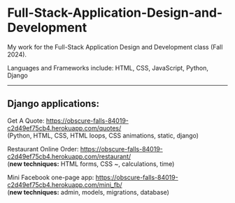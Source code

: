 # Full-Stack-Application-Design-and-Development

My work for the Full-Stack Application Design and Development class (Fall 2024). 

Languages and Frameworks include: 
HTML, CSS, JavaScript, Python, Django

<hr>

## Django applications: 

Get A Quote: https://obscure-falls-84019-c2d49ef75cb4.herokuapp.com/quotes/
<br>(Python, HTML, CSS, HTML loops, CSS animations, static, django)

Restaurant Online Order: https://obscure-falls-84019-c2d49ef75cb4.herokuapp.com/restaurant/
<br> (<strong>new techniques:</strong> HTML forms, CSS ~, calculations, time)

Mini Facebook one-page app: https://obscure-falls-84019-c2d49ef75cb4.herokuapp.com/mini_fb/
<br> (<strong>new techniques:</strong> admin, models, migrations, database)
